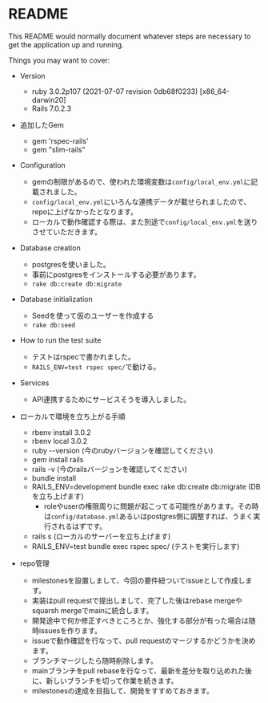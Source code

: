 # README

This README would normally document whatever steps are necessary to get the
application up and running.

Things you may want to cover:

* Version
  * ruby 3.0.2p107 (2021-07-07 revision 0db68f0233) [x86_64-darwin20]
  * Rails 7.0.2.3

* 追加したGem
  * gem 'rspec-rails'
  * gem "slim-rails"

* Configuration
  * gemの制限があるので、使われた環境変数は`config/local_env.yml`に記載されました。
  * `config/local_env.yml`にいろんな連携データが載せられましたので、repoに上げなかったとなります。
  * ローカルで動作確認する際は、また別途で`config/local_env.yml`を送りさせていただきます。

* Database creation
  * postgresを使いました。
  * 事前にpostgresをインストールする必要があります。
  * `rake db:create db:migrate`

* Database initialization
  * Seedを使って仮のユーザーを作成する
  * `rake db:seed`

* How to run the test suite
  * テストはrspecで書かれました。
  * `RAILS_ENV=test rspec spec/`で動ける。

* Services
  * API連携するためにサービスそうを導入しました。

* ローカルで環境を立ち上がる手順
  - rbenv install 3.0.2
  - rbenv local 3.0.2
  - ruby --version (今のrubyバージョンを確認してください)
  - gem install rails
  - rails -v (今のrailsバージョンを確認してください)
  - bundle install
  - RAILS_ENV=development bundle exec rake db:create db:migrate (DBを立ち上げます)
    - roleやuserの権限周りに問題が起こってる可能性があります。その時は`config/database.yml`あるいはpostgres側に調整すれば、うまく実行されるはずです。
  - rails s (ローカルのサーバーを立ち上げます)
  - RAILS_ENV=test bundle exec rspec spec/ (テストを実行します)

* repo管理
  * milestonesを設置しまして、今回の要件紐ついてissueとして作成します。
  * 実装はpull requestで提出しまして、完了した後はrebase mergeやsquarsh mergeでmainに統合します。
  * 開発途中で何か修正すべきところとか、強化する部分が有った場合は随時issuesを作ります。
  * issueで動作確認を行なって、pull requestのマージするかどうかを決めます。
  * ブランチマージしたら随時削除します。
  * mainブランチをpull rebaseを行なって、最新を差分を取り込めれた後に、新しいブランチを切って作業を続きます。
  * milestonesの達成を目指して、開発をすすめておきます。

